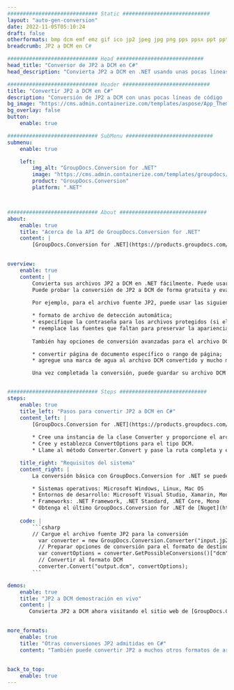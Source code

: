 ```yaml
---
############################# Static ############################
layout: "auto-gen-conversion"
date: 2022-11-05T05:10:24
draft: false
otherformats: bmp dcm emf emz gif ico jp2 jpeg jpg png pps ppsx ppt pptx psb psd svg svgz tga tif tiff webp wmf wmz
breadcrumb: JP2 a DCM en C#

############################# Head ############################
head_title: "Conversor de JP2 a DCM en C#"
head_description: "Convierta JP2 a DCM en .NET usando unas pocas líneas de código. Utilice la API de conversión de documentos de GroupDocs para convertir más de 160 formatos de archivo."

############################# Header ############################
title: "Convertir JP2 a DCM en C#"
description: "Conversión de JP2 a DCM con unas pocas líneas de código .NET"
bg_image: "https://cms.admin.containerize.com/templates/aspose/App_Themes/V3/images/bg/header1.png"
bg_overlay: false
button:
    enable: true

############################# SubMenu ############################
submenu:
    enable: true

    left:
        img_alt: "GroupDocs.Conversion for .NET"
        image: "https://cms.admin.containerize.com/templates/groupdocs/images/product-logos/90x90-noborder/groupdocs-conversion-net.png"
        product: "GroupDocs.Conversion"
        platform: ".NET"



############################# About ############################
about:
    enable: true
    title: "Acerca de la API de GroupDocs.Conversion for .NET"
    content: |
        [GroupDocs.Conversion for .NET](https://products.groupdocs.com/conversion/net/) se puede usar para convertir Microsoft Word, Excel, PowerPoint, PDF, Visio y otros formatos. GroupDocs.Conversion es una API independiente que es adecuada para sistemas internos y de back-end donde se requiere un alto rendimiento. No depende de ningún software como Microsoft u Open Office.
    

overview:
    enable: true
    content: |
        Convierta sus archivos JP2 a DCM en .NET fácilmente. Puede usar solo un par de líneas de código C# en cualquier plataforma de su elección, como Windows, Linux, macOS.
        Puede probar la conversión de JP2 a DCM de forma gratuita y evaluar la calidad de los resultados de la conversión. Junto con los escenarios de conversión de archivos simples, puede probar opciones más avanzadas para cargar el archivo de origen JP2 y para guardar el resultado de salida DCM. 
        
        Por ejemplo, para el archivo fuente JP2, puede usar las siguientes opciones de carga:

        * formato de archivo de detección automática;
        * especifique la contraseña para los archivos protegidos (si el formato de archivo lo admite);
        * reemplace las fuentes que faltan para preservar la apariencia del documento.
        
        También hay opciones de conversión avanzadas para el archivo DCM:

        * convertir página de documento específico o rango de página;
        * agregue una marca de agua al archivo DCM convertido y mucho más.

        Una vez completada la conversión, puede guardar su archivo DCM en la ruta del archivo local o en cualquier almacenamiento de terceros como FTP, Amazon S3, Google Drive, Dropbox, etc. Tenga en cuenta que para convertir JP2 a DCM no es necesario instalar ningún software adicional, como MS Office, Open Office, Adobe Acrobat Reader, etc.


############################# Steps ############################
steps:
    enable: true
    title_left: "Pasos para convertir JP2 a DCM en C#"
    content_left: |
        [GroupDocs.Conversion for .NET](https://products.groupdocs.com/conversion/net/) facilita a los desarrolladores convertir un archivo JP2 a DCM con unas pocas líneas de código.
        
        * Cree una instancia de la clase Converter y proporcione el archivo JP2 con la ruta completa
        * Cree y establezca ConvertOptions para el tipo DCM.
        * Llame al método Converter.Convert y pase la ruta completa y el formato (DCM) como parámetro

    title_right: "Requisitos del sistema"
    content_right: |
        La conversión básica con GroupDocs.Conversion for .NET se puede realizar en unos pocos pasos simples. Nuestras API son compatibles con todas las principales plataformas y sistemas operativos. Antes de ejecutar el código a continuación, asegúrese de tener instalados los siguientes requisitos previos en su sistema.

        * Sistemas operativos: Microsoft Windows, Linux, Mac OS
        * Entornos de desarrollo: Microsoft Visual Studio, Xamarin, MonoDevelop
        * Frameworks: .NET Framework, .NET Standard, .NET Core, Mono
        * Obtenga el último GroupDocs.Conversion for .NET de [Nuget](https://www.nuget.org/packages/groupdocs.conversion)
         
    code: |
        ```csharp    
        // Cargue el archivo fuente JP2 para la conversión
          var converter = new GroupDocs.Conversion.Converter("input.jp2");
          // Preparar opciones de conversión para el formato de destino DCM
          var convertOptions = converter.GetPossibleConversions()["dcm"].ConvertOptions;
          // Convertir al formato DCM
          converter.Convert("output.dcm", convertOptions);
        ```

demos:
    enable: true
    title: "JP2 a DCM demostración en vivo"
    content: |
       Convierta JP2 a DCM ahora visitando el sitio web de [GroupDocs.Conversion App](https://products.groupdocs.app/conversion/family). La demostración en línea tiene las siguientes ventajas
          

more_formats:
    enable: true
    title: "Otras conversiones JP2 admitidas en C#"
    content: "También puede convertir JP2 a muchos otros formatos de archivo. Consulte la lista a continuación."
       
       
back_to_top:
    enable: true
---
```

